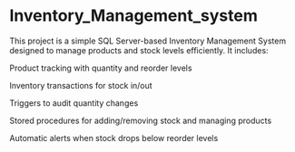 # Inventory_Management_system
This project is a simple SQL Server-based Inventory Management System designed to manage products and stock levels efficiently. It includes:

Product tracking with quantity and reorder levels

Inventory transactions for stock in/out

Triggers to audit quantity changes

Stored procedures for adding/removing stock and managing products

Automatic alerts when stock drops below reorder levels
